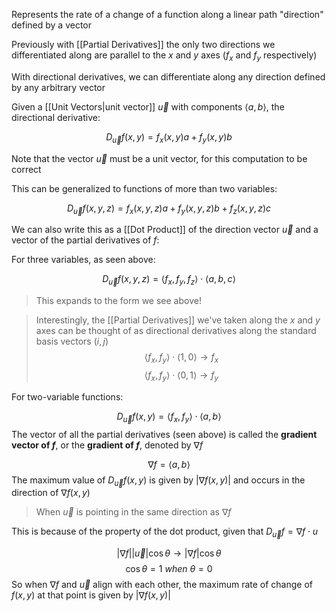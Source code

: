 Represents the rate of a change of a function along a linear path "direction" defined by a vector

Previously with [[Partial Derivatives]] the only two directions we differentiated along are parallel to the $x$ and $y$ axes ($f_x$ and $f_y$ respectively)

With directional derivatives, we can differentiate along any direction defined by any arbitrary vector

Given a [[Unit Vectors|unit vector]] $\vec{u}$ with components $\left\langle a, b \right\rangle$, the directional derivative:

$$D_{\vec{u}} f(x, y) = f_x(x, y)a + f_y(x, y)b$$

Note that the vector $\vec{u}$ must be a unit vector, for this computation to be correct

This can be generalized to functions of more than two variables:

$$
D_\vec{u}f(x, y, z) = 
f_x(x, y, z)a+
f_y(x, y, z)b+
f_z(x, y, z)c
$$

We can also write this as a [[Dot Product]] of the direction vector $\vec{u}$ and a vector of the partial derivatives of $f$:

For three variables, as seen above:

$$
D_\vec{u}f(x, y, z) = 
\langle f_x, f_y, f_z\rangle \cdot \langle a, b, c \rangle
$$ 
> This expands to the form we see above!

> Interestingly, the [[Partial Derivatives]] we've taken along the $x$ and $y$ axes can be thought of as directional derivatives along the standard basis vectors ($i, j$)
> $$\langle f_x, f_y \rangle \cdot \langle 1, 0 \rangle \rightarrow f_x$$
> $$\langle f_x, f_y \rangle \cdot \langle 0, 1 \rangle \rightarrow f_y$$

For two-variable functions:

$$
D_\vec{u}f(x, y) = 
\langle f_x, f_y\rangle \cdot \langle a, b\rangle
$$ 
The vector of all the partial derivatives (seen above) is called the **gradient vector of $f$**,  or the **gradient of $f$**, denoted by $\nabla f$

$$\nabla f = \langle a, b \rangle$$
The maximum value of $D_\vec{u}f(x, y)$ is given by $|\nabla f(x, y)|$ and occurs in the direction of $\nabla f(x, y)$

> When $\vec{u}$ is pointing in the same direction as $\nabla f$

This is because of the property of the dot product, given that $D_\vec{u} f= \nabla f \cdot u$

$$
|\nabla f| |\vec{u}| \cos\theta \rightarrow
|\nabla f|\cos\theta 
$$$$
\cos\theta = 1 \ when \ \theta = 0
$$
So when $\nabla f$ and $\vec{u}$ align with each other, the maximum rate of change of $f(x, y)$ at that point is given by $|\nabla f(x, y)|$

